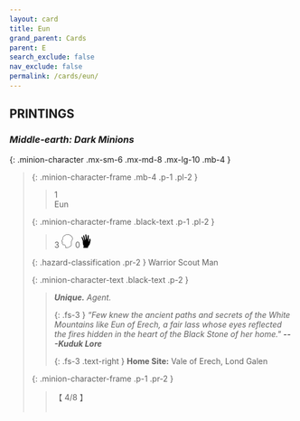 ```yaml
---
layout: card
title: Eun
grand_parent: Cards
parent: E
search_exclude: false
nav_exclude: false
permalink: /cards/eun/
---
```


## PRINTINGS


### _Middle-earth: Dark Minions_

{: .minion-character .mx-sm-6 .mx-md-8 .mx-lg-10 .mb-4 }
> {: .minion-character-frame .mb-4 .p-1 .pl-2 }
> > <div class="hazard-mp">1</div>
> > <div class="card-name">Eun</div>
>
> {: .minion-character-frame .black-text .p-1 .pl-2 }
> > 3 ![](/assets/images/mind.svg) 0![](/assets/images/di.svg)
>
> {: .hazard-classification .pr-2 }
> Warrior Scout Man
>
> {: .minion-character-text .black-text .p-2 }
> > _**Unique.**_ _Agent._ 
> > 
> > {: .fs-3 } 
> > _“Few knew the ancient paths and secrets of the White Mountains like Eun of Erech, a fair lass whose eyes reflected the fires hidden in the heart of the Black Stone of her home."_ ***---&#65279;Kuduk Lore***  
> > 
> > {: .fs-3 .text-right } 
> > **Home Site:** Vale of Erech, Lond Galen  
>
> {: .minion-character-frame .p-1 .pr-2 }
> > <div class="card-shield">【 4/8 】</div>
> > <div class="card-corruption-white">&nbsp;</div>

